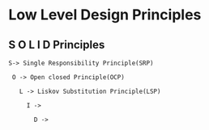 # Low Level Design Principles 
   
   ## S O L I D  Principles
   
    S-> Single Responsibility Principle(SRP)
   
     O -> Open closed Principle(OCP)
       
       L -> Liskov Substitution Principle(LSP)
         
         I ->
           
           D ->
